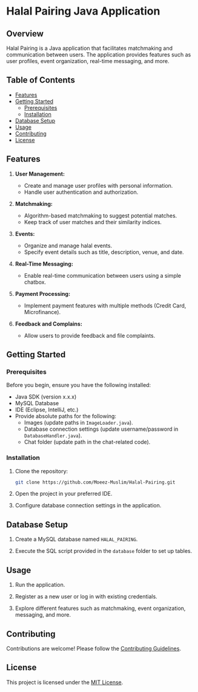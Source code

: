 # Halal Pairing Java Application

## Overview

Halal Pairing is a Java application that facilitates matchmaking and communication between users. The application provides features such as user profiles, event organization, real-time messaging, and more.

## Table of Contents

- [Features](#features)
- [Getting Started](#getting-started)
  - [Prerequisites](#prerequisites)
  - [Installation](#installation)
- [Database Setup](#database-setup)
- [Usage](#usage)
- [Contributing](#contributing)
- [License](#license)

## Features

1. **User Management:**
   - Create and manage user profiles with personal information.
   - Handle user authentication and authorization.

2. **Matchmaking:**
   - Algorithm-based matchmaking to suggest potential matches.
   - Keep track of user matches and their similarity indices.

3. **Events:**
   - Organize and manage halal events.
   - Specify event details such as title, description, venue, and date.

4. **Real-Time Messaging:**
   - Enable real-time communication between users using a simple chatbox.

5. **Payment Processing:**
   - Implement payment features with multiple methods (Credit Card, Microfinance).

6. **Feedback and Complains:**
   - Allow users to provide feedback and file complaints.

## Getting Started

### Prerequisites

Before you begin, ensure you have the following installed:

- Java SDK (version x.x.x)
- MySQL Database
- IDE (Eclipse, IntelliJ, etc.)
- Provide absolute paths for the following:
  - Images (update paths in `ImageLoader.java`).
  - Database connection settings (update username/password in `DatabaseHandler.java`).
  - Chat folder (update path in the chat-related code).

### Installation

1. Clone the repository:

   ```bash
   git clone https://github.com/Moeez-Muslim/Halal-Pairing.git
   ```
   
2. Open the project in your preferred IDE.

3. Configure database connection settings in the application.

## Database Setup

1. Create a MySQL database named `HALAL_PAIRING`.

2. Execute the SQL script provided in the `database` folder to set up tables.

## Usage

1. Run the application.

2. Register as a new user or log in with existing credentials.

3. Explore different features such as matchmaking, event organization, messaging, and more.

## Contributing

Contributions are welcome! Please follow the [Contributing Guidelines](CONTRIBUTING.md).

## License

This project is licensed under the [MIT License](LICENSE).
